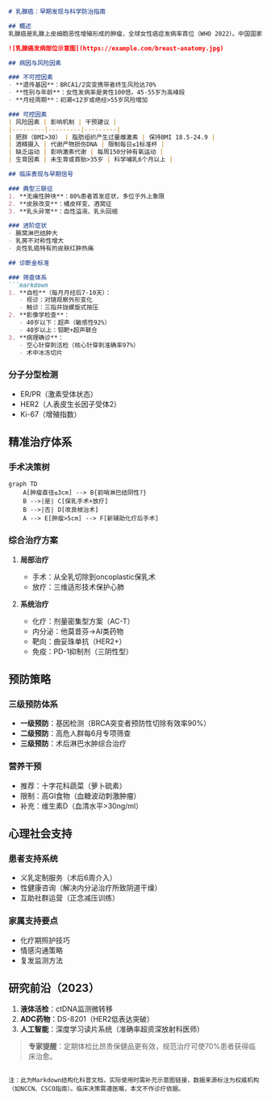 

```markdown
# 乳腺癌：早期发现与科学防治指南

## 概述
乳腺癌是乳腺上皮细胞恶性增殖形成的肿瘤，全球女性癌症发病率首位（WHO 2022）。中国国家癌症中心数据显示：2023年新发病例约42万，占女性恶性肿瘤24.2%，呈现年轻化趋势。但I期患者5年生存率达98%，科学认知可显著改善预后。

![乳腺癌发病部位示意图](https://example.com/breast-anatomy.jpg)

## 病因与风险因素

### 不可控因素
- **遗传基因**：BRCA1/2突变携带者终生风险达70%
- **性别与年龄**：女性发病率是男性100倍，45-55岁为高峰段
- **月经周期**：初潮<12岁或绝经>55岁风险增加

### 可控因素
| 风险因素 | 影响机制 | 干预建议 |
|---------|---------|---------|
| 肥胖（BMI>30） | 脂肪组织产生过量雌激素 | 保持BMI 18.5-24.9 |
| 酒精摄入 | 代谢产物损伤DNA | 限制每日≤1标准杯 |
| 缺乏运动 | 影响激素代谢 | 每周150分钟有氧运动 |
| 生育因素 | 未生育或首胎>35岁 | 科学哺乳6个月以上 |

## 临床表现与早期信号

### 典型三联征
1. **无痛性肿块**：80%患者首发症状，多位于外上象限
2. **皮肤改变**：橘皮样变、酒窝征
3. **乳头异常**：血性溢液、乳头回缩

### 进阶症状
- 腋窝淋巴结肿大
- 乳房不对称性增大
- 炎性乳癌特有的皮肤红肿热痛

## 诊断金标准

### 筛查体系
```markdown
1. **自检**（每月月经后7-10天）：
   - 视诊：对镜观察外形变化
   - 触诊：三指并拢螺旋式按压
2. **影像学检查**：
   - 40岁以下：超声（敏感性92%）
   - 40岁以上：钼靶+超声联合
3. **病理确诊**：
   - 空心针穿刺活检（核心针穿刺准确率97%）
   - 术中冰冻切片
```

### 分子分型检测
- ER/PR（激素受体状态）
- HER2（人表皮生长因子受体2）
- Ki-67（增殖指数）

## 精准治疗体系

### 手术决策树
```mermaid
graph TD
    A[肿瘤直径≤3cm] --> B{前哨淋巴结阴性?}
    B -->|是| C[保乳手术+放疗]
    B -->|否| D[改良根治术]
    A --> E[肿瘤>5cm] --> F[新辅助化疗后手术]
```

### 综合治疗方案
1. **局部治疗**
   - 手术：从全乳切除到oncoplastic保乳术
   - 放疗：三维适形技术保护心肺

2. **系统治疗**
   - 化疗：剂量密集型方案（AC-T）
   - 内分泌：他莫昔芬→AI类药物
   - 靶向：曲妥珠单抗（HER2+）
   - 免疫：PD-1抑制剂（三阴性型）

## 预防策略

### 三级预防体系
- **一级预防**：基因检测（BRCA突变者预防性切除有效率90%）
- **二级预防**：高危人群每6月专项筛查
- **三级预防**：术后淋巴水肿综合治疗

### 营养干预
- 推荐：十字花科蔬菜（萝卜硫素）
- 限制：高GI食物（血糖波动刺激肿瘤）
- 补充：维生素D（血清水平>30ng/ml）

## 心理社会支持

### 患者支持系统
- 义乳定制服务（术后6周介入）
- 性健康咨询（解决内分泌治疗所致阴道干燥）
- 互助社群运营（正念减压训练）

### 家属支持要点
- 化疗期照护技巧
- 情感沟通策略
- 复发监测方法

## 研究前沿（2023）
1. **液体活检**：ctDNA监测微转移
2. **ADC药物**：DS-8201（HER2低表达突破）
3. **人工智能**：深度学习读片系统（准确率超资深放射科医师）

> **专家提醒**：定期体检比昂贵保健品更有效，规范治疗可使70%患者获得临床治愈。

```

注：此为Markdown结构化科普文档，实际使用时需补充示意图链接，数据来源标注为权威机构（如NCCN、CSCO指南）。临床决策需遵医嘱，本文不作诊疗依据。
